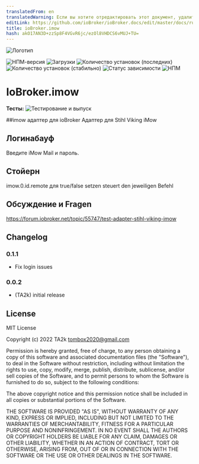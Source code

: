```yaml
---
translatedFrom: en
translatedWarning: Если вы хотите отредактировать этот документ, удалите поле «translatedFrom», в противном случае этот документ будет снова автоматически переведен
editLink: https://github.com/ioBroker/ioBroker.docs/edit/master/docs/ru/adapterref/iobroker.imow/README.md
title: ioBroker.imow
hash: akO17AN3D+zzSp8F4VGvR6jc/ezOl8VHDCS6vMUJ+TU=
---
```

![Логотип](../../../en/adapterref/iobroker.imow/admin/imow.png)

![НПМ-версия](https://img.shields.io/npm/v/iobroker.imow.svg)
![Загрузки](https://img.shields.io/npm/dm/iobroker.imow.svg)
![Количество установок (последних)](https://iobroker.live/badges/imow-installed.svg)
![Количество установок (стабильно)](https://iobroker.live/badges/imow-stable.svg)
![Статус зависимости](https://img.shields.io/david/TA2k/iobroker.imow.svg)
![НПМ](https://nodei.co/npm/iobroker.imow.png?downloads=true)

# IoBroker.imow
**Тесты:** ![Тестирование и выпуск](https://github.com/TA2k/ioBroker.imow/workflows/Test%20and%20Release/badge.svg)

##imow адаптер для ioBroker
Адаптер для Stihl Viking iMow

## Логинабауф
Введите iMow Mail и пароль.

## Стойерн
imow.0.id.remote для true/false setzen steuert den jeweiligen Befehl

## Обсуждение и Fragen
<https://forum.iobroker.net/topic/55747/test-adapter-stihl-viking-imow>

## Changelog

### 0.1.1

- Fix login issues

### 0.0.2

- (TA2k) initial release

## License

MIT License

Copyright (c) 2022 TA2k <tombox2020@gmail.com>

Permission is hereby granted, free of charge, to any person obtaining a copy
of this software and associated documentation files (the "Software"), to deal
in the Software without restriction, including without limitation the rights
to use, copy, modify, merge, publish, distribute, sublicense, and/or sell
copies of the Software, and to permit persons to whom the Software is
furnished to do so, subject to the following conditions:

The above copyright notice and this permission notice shall be included in all
copies or substantial portions of the Software.

THE SOFTWARE IS PROVIDED "AS IS", WITHOUT WARRANTY OF ANY KIND, EXPRESS OR
IMPLIED, INCLUDING BUT NOT LIMITED TO THE WARRANTIES OF MERCHANTABILITY,
FITNESS FOR A PARTICULAR PURPOSE AND NONINFRINGEMENT. IN NO EVENT SHALL THE
AUTHORS OR COPYRIGHT HOLDERS BE LIABLE FOR ANY CLAIM, DAMAGES OR OTHER
LIABILITY, WHETHER IN AN ACTION OF CONTRACT, TORT OR OTHERWISE, ARISING FROM,
OUT OF OR IN CONNECTION WITH THE SOFTWARE OR THE USE OR OTHER DEALINGS IN THE
SOFTWARE.
